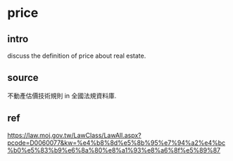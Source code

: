 # price
## intro
discuss the definition of price about real estate.
## source
不動產估價技術規則 in 全國法規資料庫.
## ref
https://law.moj.gov.tw/LawClass/LawAll.aspx?pcode=D0060077&kw=%e4%b8%8d%e5%8b%95%e7%94%a2%e4%bc%b0%e5%83%b9%e6%8a%80%e8%a1%93%e8%a6%8f%e5%89%87
